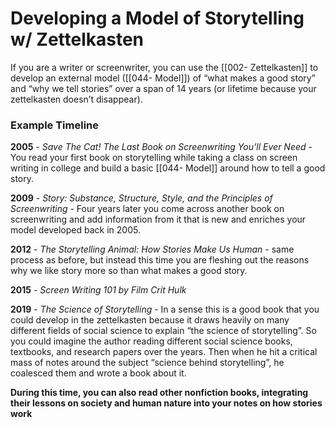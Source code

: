 # Developing a Model of Storytelling w/ Zettelkasten
If you are a writer or screenwriter, you can use the [[002- Zettelkasten]] to develop an external model ([[044- Model]]) of “what makes a good story” and “why we tell stories” over a span of 14 years (or lifetime because your zettelkasten doesn’t disappear).

### Example Timeline

**2005** - _Save The Cat! The Last Book on Screenwriting You’ll Ever Need_ - You read your first book on storytelling while taking a class on screen writing in college and build a basic [[044- Model]] around how to tell a good story.

**2009** - _Story: Substance, Structure, Style, and the Principles of Screenwriting_ - Four years later you come across another book on screenwriting and add information from it that is new and enriches your model developed back in 2005.

**2012** - _The Storytelling Animal: How Stories Make Us Human_ - same process as before, but instead this time you are fleshing out the reasons why we like story more so than what makes a good story.

**2015** - _Screen Writing 101 by Film Crit Hulk_

**2019** - _The Science of Storytelling_ - In a sense this is a good book that you could develop in the zettelkasten because it draws heavily on many different fields of social science to explain “the science of storytelling”. So you could imagine the author reading different social science books, textbooks, and research papers over the years. Then when he hit a critical mass of notes around the subject “science behind storytelling”, he coalesced them and wrote a book about it.

**During this time, you can also read other nonfiction books, integrating their lessons on society and human nature into your notes on how stories work**